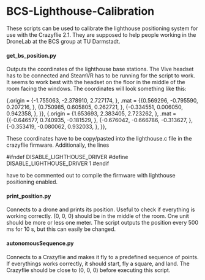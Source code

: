 # BCS-Lighthouse-Calibration
 
These scripts can be used to calibrate the lighthouse positioning system for use with the Crazyflie 2.1. They are supposed to help people working in the DroneLab at the BCS group at TU Darmstadt.

#### get_bs_position.py
Outputs the coordinates of the lighthouse base stations. The Vive headset has to be connected and SteamVR has to be running for the script to work. It seems to work best with the headset on the floor in the middle of the room facing the windows. The coordinates will look something like this:

{.origin = {-1.755063, -2.378910, 2.727174, }, .mat = {{0.569296, -0.795590, 0.207216, }, {0.750985, 0.605805, 0.262721, }, {-0.334551, 0.006050, 0.942358, }, }},
{.origin = {1.653693, 2.383405, 2.723262, }, .mat = {{-0.646577, 0.740935, -0.181529, }, {-0.676042, -0.666786, -0.313627, }, {-0.353419, -0.080062, 0.932033, }, }},

These coordinates have to be copy/pasted into the lighthouse.c file in the crazyflie firmware. Additionally, the lines 

#ifndef DISABLE_LIGHTHOUSE_DRIVER
 #define DISABLE_LIGHTHOUSE_DRIVER 1
#endif

have to be commented out to compile the firmware with lighthouse positioning enabled.

#### print_position.py
Connects to a drone and prints its position. Useful to check if everything is working correctly. (0, 0, 0) should be in the middle of the room. One unit should be more or less one meter. The script outputs the position every 500 ms for 10 s, but this can easily be changed.

#### autonomousSequence.py
Connects to a Crazyflie and makes it fly to a predefined sequence of points. If everythings works correctly, it should start, fly a square, and land. The Crazyflie should be close to (0, 0, 0) before executing this script.